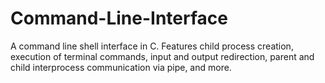 # Command-Line-Interface
A command line shell interface in C. Features child process creation, execution of terminal commands, input and output redirection, parent and child interprocess communication via pipe, and more.
